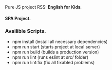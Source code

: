Pure JS project RSS: **English for Kids**.

#### SPA Project.  

### Availible Scripts.  
* npm install (install all necessary dependencies)
* npm run start (starts project at local server)
* npm run build (builds a production version)
* npm run lint (runs eslint at src/ folder)
* npm run lint:fix (fix all fixabled problems)

